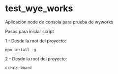 # test_wye_works
Aplicación node de consola para prueba de wyworks


Pasos para iniciar script

1 - Desde la root del proyecto: 
```
npm install -g
```
2 - Desde la root del proyecto:
   ```
   create-board
   ```
